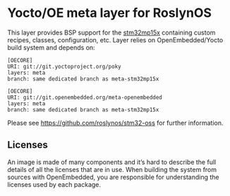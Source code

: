 # Yocto/OE meta layer for RoslynOS

This layer provides BSP support for the [stm32mp15x](https://wiki.st.com/stm32mpu/wiki/Category:STM32MP15x) containing custom recipes, classes, configuration, etc. Layer relies on OpenEmbedded/Yocto build system and depends on:

```
[OECORE]
URI: git://git.yoctoproject.org/poky
layers: meta
branch: same dedicated branch as meta-stm32mp15x

[OECORE]
URI: git://git.openembedded.org/meta-openembedded
layers: meta
branch: same dedicated branch as meta-stm32mp15x
```

Please see https://github.com/roslynos/stm32-oss for further information.

## Licenses

An image is made of many components and it’s hard to describe the full details of all the licenses that are in use. When building the system from sources with OpenEmbedded, you are responsible for understanding the licenses used by each package.